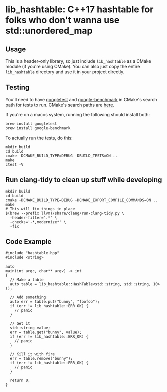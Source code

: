 # lib_hashtable: C++17 hashtable for folks who don't wanna use std::unordered_map

## Usage

This is a header-only library, so just include `lib_hashtable` as a CMake module (if you're using CMake). You can also just copy the entire `lib_hashtable` directory and use it in your project directly.

## Testing

You'll need to have [googletest](https://github.com/google/googletest) and [google-benchmark](https://github.com/google/benchmark) in CMake's search path for tests to run. CMake's search paths are [here](https://cmake.org/cmake/help/latest/command/find_package.html#search-procedure).

If you're on a macos system, running the following should install both:

```
brew install googletest
brew install google-benchmark
```

To actually run the tests, do this:

```
mkdir build
cd build
cmake -DCMAKE_BUILD_TYPE=DEBUG -DBUILD_TESTS=ON ..
make
ctest -V
```

## Run clang-tidy to clean up stuff while developing

```
mkdir build
cd build
cmake -DCMAKE_BUILD_TYPE=DEBUG -DCMAKE_EXPORT_COMPILE_COMMANDS=ON ..
make
# This will fix things in place
$(brew --prefix llvm)/share/clang/run-clang-tidy.py \
  -header-filter='.*' \
  -checks='-*,modernize*' \
  -fix
```

## Code Example

```
#include "hashtable.hpp"
#include <string>

auto
main(int argc, char** argv) -> int
{
  // Make a table
  auto table = lib_hashtable::HashTable<std::string, std::string, 10>();

  // Add something
  auto err = table.put("bunny", "foofoo");
  if (err != lib_hashtable::ERR_OK) {
    // panic
  }

  // Get it
  std::string value;
  err = table.get("bunny", value);
  if (err != lib_hashtable::ERR_OK) {
    // panic
  }

  // Kill it with fire
  err = table.remove("bunny");
  if (err != lib_hashtable::ERR_OK) {
    // panic
  }

  return 0;
}
```
